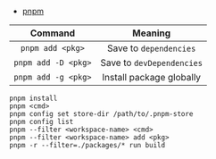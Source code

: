 - [pnpm](https://pnpm.io/)

|       Command       |          Meaning          |
| :-----------------: | :-----------------------: |
|  `pnpm add <pkg>`   |  Save to `dependencies`   |
| `pnpm add -D <pkg>` | Save to `devDependencies` |
| `pnpm add -g <pkg>` | Install package globally  |

```shell
pnpm install
pnpm <cmd>
pnpm config set store-dir /path/to/.pnpm-store
pnpm config list
pnpm --filter <workspace-name> <cmd>
pnpm --filter <workspace-name> add <pkg>
pnpm -r --filter=./packages/* run build
```

